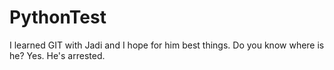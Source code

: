 # PythonTest
I learned GIT with Jadi and I hope for him best things.
Do you know where is he?
Yes. He's arrested.


